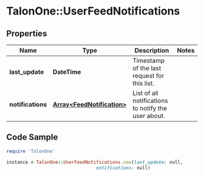 # TalonOne::UserFeedNotifications

## Properties

Name | Type | Description | Notes
------------ | ------------- | ------------- | -------------
**last_update** | **DateTime** | Timestamp of the last request for this list. | 
**notifications** | [**Array&lt;FeedNotification&gt;**](FeedNotification.md) | List of all notifications to notify the user about. | 

## Code Sample

```ruby
require 'TalonOne'

instance = TalonOne::UserFeedNotifications.new(last_update: null,
                                 notifications: null)
```


